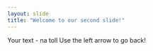 ```yaml
---
layout: slide
title: "Welcome to our second slide!"
---
```

Your text - na toll
Use the left arrow to go back!
